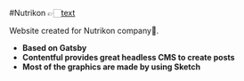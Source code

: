#Nutrikon
👉🏻[text](http://www.nutrikon.pl)

Website created for Nutrikon company💊.
- **Based on Gatsby**
- **Contentful provides great headless CMS to create posts**
- **Most of the graphics are made by using Sketch**